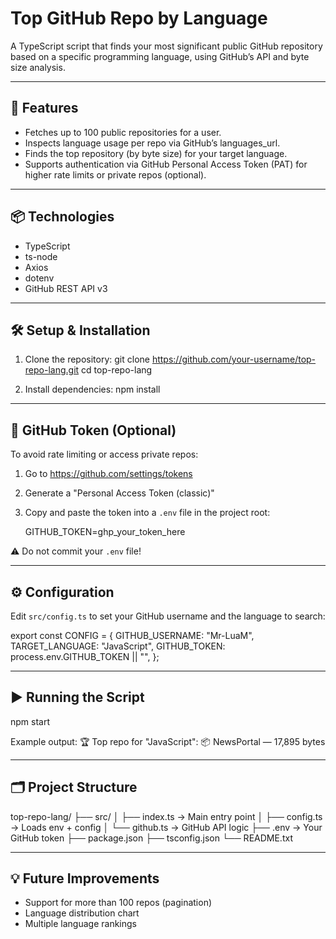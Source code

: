 Top GitHub Repo by Language
===========================

A TypeScript script that finds your most significant public GitHub repository based on a specific programming language, using GitHub’s API and byte size analysis.

---------------------------
🚀 Features
---------------------------
- Fetches up to 100 public repositories for a user.
- Inspects language usage per repo via GitHub’s languages_url.
- Finds the top repository (by byte size) for your target language.
- Supports authentication via GitHub Personal Access Token (PAT) for higher rate limits or private repos (optional).

---------------------------
📦 Technologies
---------------------------
- TypeScript
- ts-node
- Axios
- dotenv
- GitHub REST API v3

---------------------------
🛠️ Setup & Installation
---------------------------
1. Clone the repository:
   git clone https://github.com/your-username/top-repo-lang.git
   cd top-repo-lang

2. Install dependencies:
   npm install

---------------------------
🔐 GitHub Token (Optional)
---------------------------
To avoid rate limiting or access private repos:

1. Go to https://github.com/settings/tokens
2. Generate a "Personal Access Token (classic)"
3. Copy and paste the token into a `.env` file in the project root:

   GITHUB_TOKEN=ghp_your_token_here

⚠️ Do not commit your `.env` file!

---------------------------
⚙️ Configuration
---------------------------
Edit `src/config.ts` to set your GitHub username and the language to search:

export const CONFIG = {
  GITHUB_USERNAME: "Mr-LuaM",
  TARGET_LANGUAGE: "JavaScript",
  GITHUB_TOKEN: process.env.GITHUB_TOKEN || "",
};

---------------------------
▶️ Running the Script
---------------------------
npm start

Example output:
🏆 Top repo for "JavaScript":
📦 NewsPortal — 17,895 bytes

---------------------------
🗂️ Project Structure
---------------------------
top-repo-lang/
├── src/
│   ├── index.ts       → Main entry point
│   ├── config.ts      → Loads env + config
│   └── github.ts      → GitHub API logic
├── .env               → Your GitHub token
├── package.json
├── tsconfig.json
└── README.txt

---------------------------
💡 Future Improvements
---------------------------
- Support for more than 100 repos (pagination)
- Language distribution chart
- Multiple language rankings
